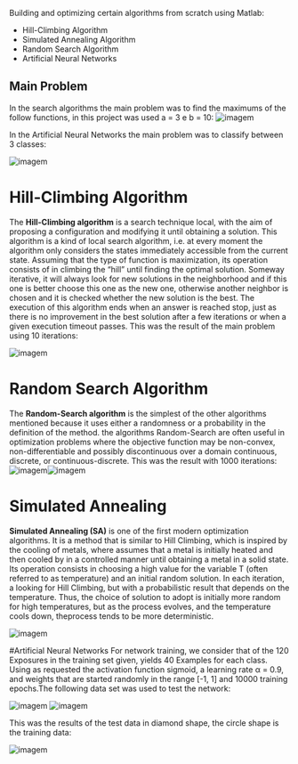 Building and optimizing certain algorithms from scratch using Matlab: 
* Hill-Climbing Algorithm
* Simulated Annealing Algorithm
* Random Search Algorithm
* Artificial Neural Networks

## Main Problem 

In the search algorithms the main problem was to find the maximums of the follow functions, in this project was used a = 3 e b = 10:
![imagem](https://github.com/FranciscoDNConceicao/Optimizing-Functions-with-Methods-Research-and-Artificial-Neural-Networks/assets/123041029/f952255b-391e-4491-9054-b000a3d6f819)

In the Artificial Neural Networks the main problem was to classify between 3 classes:

![imagem](https://github.com/FranciscoDNConceicao/Optimizing-Functions-with-Methods-Research-and-Artificial-Neural-Networks/assets/123041029/7ff6f923-9111-4652-b776-416b9548cdf8)


# Hill-Climbing Algorithm

The **Hill-Climbing algorithm** is a search technique local, with the aim of proposing a configuration and modifying it until obtaining a solution. This algorithm is a kind of local search algorithm, i.e. at every moment the algorithm only considers the states immediately accessible from the current state. Assuming that the type of function is maximization, its operation consists of in climbing the “hill” until finding the optimal solution. Someway iterative, it will always look for new solutions in the neighborhood and if this one is better choose this one as the new one, otherwise another neighbor is chosen and it is checked whether the new solution is the best. The execution of this algorithm ends when an answer is reached stop, just as there is no improvement in the best solution after a few iterations or when a given execution timeout passes.
This was the result of the main problem using 10 iterations:

![imagem](https://github.com/FranciscoDNConceicao/Optimizing-Functions-with-Methods-Research-and-Artificial-Neural-Networks/assets/123041029/cf672f74-6838-4aae-ae3c-764c5fca3831)


# Random Search Algorithm
The **Random-Search algorithm** is the simplest of the other algorithms mentioned because it uses either a randomness or a probability in the definition of the method. the algorithms Random-Search are often useful in optimization problems where the objective function may be non-convex, non-differentiable and possibly discontinuous over a domain continuous, discrete, or continuous-discrete.
This was the result with 1000 iterations:
![imagem](https://github.com/FranciscoDNConceicao/Optimizing-Functions-with-Methods-Research-and-Artificial-Neural-Networks/assets/123041029/cc0c9998-6f5c-4436-9328-541db8b71b06)![imagem](https://github.com/FranciscoDNConceicao/Optimizing-Functions-with-Methods-Research-and-Artificial-Neural-Networks/assets/123041029/ce26bc32-74db-48a1-943e-49c500417600)

# Simulated Annealing
**Simulated Annealing (SA)** is one of the first modern optimization algorithms. It is a method that is similar to Hill Climbing, which is inspired by the cooling of metals, where assumes that a metal is initially heated and then cooled by in a controlled manner until obtaining a metal in a solid state. Its operation consists in choosing a high value for the variable T (often referred to as temperature) and an initial random solution. In each iteration, a looking for Hill Climbing, but with a probabilistic result that depends on the temperature. Thus, the choice of solution to adopt is initially more random for high temperatures, but as the process evolves, and the temperature cools down, theprocess tends to be more deterministic.

![imagem](https://github.com/FranciscoDNConceicao/Optimizing-Functions-with-Methods-Research-and-Artificial-Neural-Networks/assets/123041029/2b4d3163-fc92-40f8-9be5-01ad931a2cc0)

#Artificial Neural Networks
For network training, we consider that of the 120 Exposures in the training set given, yields 40 Examples for each class. Using as requested the activation function sigmoid, a learning rate α = 0.9, and weights that are started randomly in the range [-1, 1] and 10000 training epochs.The following data set was used to test the network:

![imagem](https://github.com/FranciscoDNConceicao/Optimizing-Functions-with-Methods-Research-and-Artificial-Neural-Networks/assets/123041029/4e14d0d6-94f2-4423-8bcf-a6d0b287f051)
![imagem](https://github.com/FranciscoDNConceicao/Optimizing-Functions-with-Methods-Research-and-Artificial-Neural-Networks/assets/123041029/b1fd6fc4-e82d-4f83-b1f1-f0b74fbf67ec)

This was the results of the test data in diamond shape, the circle shape is the training data:

![imagem](https://github.com/FranciscoDNConceicao/Optimizing-Functions-with-Methods-Research-and-Artificial-Neural-Networks/assets/123041029/334f3bab-ea3a-48eb-83dd-a0fa10b18d55)



